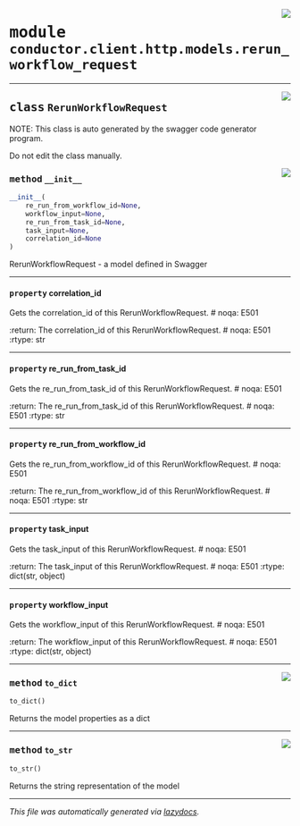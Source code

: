 <!-- markdownlint-disable -->

<a href="../src/conductor/client/http/models/rerun_workflow_request.py#L0"><img align="right" style="float:right;" src="https://img.shields.io/badge/-source-cccccc?style=flat-square"></a>

# <kbd>module</kbd> `conductor.client.http.models.rerun_workflow_request`






---

<a href="../src/conductor/client/http/models/rerun_workflow_request.py#L6"><img align="right" style="float:right;" src="https://img.shields.io/badge/-source-cccccc?style=flat-square"></a>

## <kbd>class</kbd> `RerunWorkflowRequest`
NOTE: This class is auto generated by the swagger code generator program. 

Do not edit the class manually. 

<a href="../src/conductor/client/http/models/rerun_workflow_request.py#L34"><img align="right" style="float:right;" src="https://img.shields.io/badge/-source-cccccc?style=flat-square"></a>

### <kbd>method</kbd> `__init__`

```python
__init__(
    re_run_from_workflow_id=None,
    workflow_input=None,
    re_run_from_task_id=None,
    task_input=None,
    correlation_id=None
)
```

RerunWorkflowRequest - a model defined in Swagger 


---

#### <kbd>property</kbd> correlation_id

Gets the correlation_id of this RerunWorkflowRequest.  # noqa: E501 



:return: The correlation_id of this RerunWorkflowRequest.  # noqa: E501 :rtype: str 

---

#### <kbd>property</kbd> re_run_from_task_id

Gets the re_run_from_task_id of this RerunWorkflowRequest.  # noqa: E501 



:return: The re_run_from_task_id of this RerunWorkflowRequest.  # noqa: E501 :rtype: str 

---

#### <kbd>property</kbd> re_run_from_workflow_id

Gets the re_run_from_workflow_id of this RerunWorkflowRequest.  # noqa: E501 



:return: The re_run_from_workflow_id of this RerunWorkflowRequest.  # noqa: E501 :rtype: str 

---

#### <kbd>property</kbd> task_input

Gets the task_input of this RerunWorkflowRequest.  # noqa: E501 



:return: The task_input of this RerunWorkflowRequest.  # noqa: E501 :rtype: dict(str, object) 

---

#### <kbd>property</kbd> workflow_input

Gets the workflow_input of this RerunWorkflowRequest.  # noqa: E501 



:return: The workflow_input of this RerunWorkflowRequest.  # noqa: E501 :rtype: dict(str, object) 



---

<a href="../src/conductor/client/http/models/rerun_workflow_request.py#L158"><img align="right" style="float:right;" src="https://img.shields.io/badge/-source-cccccc?style=flat-square"></a>

### <kbd>method</kbd> `to_dict`

```python
to_dict()
```

Returns the model properties as a dict 

---

<a href="../src/conductor/client/http/models/rerun_workflow_request.py#L185"><img align="right" style="float:right;" src="https://img.shields.io/badge/-source-cccccc?style=flat-square"></a>

### <kbd>method</kbd> `to_str`

```python
to_str()
```

Returns the string representation of the model 




---

_This file was automatically generated via [lazydocs](https://github.com/ml-tooling/lazydocs)._
